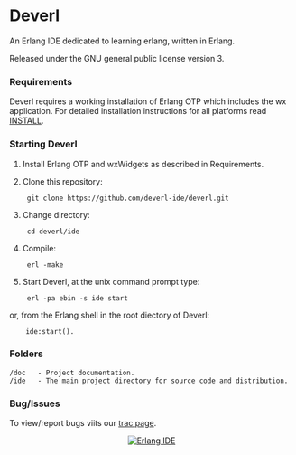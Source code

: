 Deverl
======

An Erlang IDE dedicated to learning erlang, written in Erlang.

Released under the GNU general public license version 3.

### Requirements

Deverl requires a working installation of Erlang OTP which includes the wx application.
For detailed installation instructions for all platforms read [INSTALL](https://raw.github.com/deverl-ide/deverl/master/INSTALL.md).

### Starting Deverl

1. Install Erlang OTP and wxWidgets as described in Requirements.
2. Clone this repository:
         
        git clone https://github.com/deverl-ide/deverl.git
3. Change directory:

        cd deverl/ide
4. Compile:

        erl -make
5. Start Deverl, at the unix command prompt type:

        erl -pa ebin -s ide start
 or, from the Erlang shell in the root diectory of Deverl:

        ide:start().


### Folders

	/doc   - Project documentation.
	/ide   - The main project directory for source code and distribution.

### Bug/Issues

To view/report bugs viits our [trac page](http://www.tgrsvr.co.uk/trac "trac").

<div align="center"><a href="https://github.com/tomrichmond/erlangIDE"><img src="http://i.imgur.com/ckSte1h.png" alt="Erlang IDE" /></a></div>
